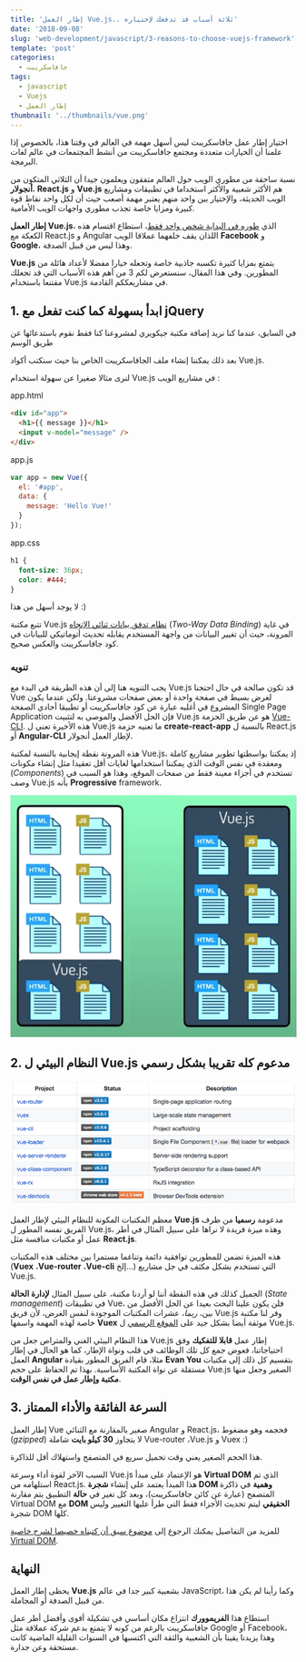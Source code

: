 ```yaml
---
title: 'إطار العمل Vue.js.. ثلاثة أسباب قد تدفعك لإختياره'
date: '2018-09-08'
slug: 'web-development/javascript/3-reasons-to-choose-vuejs-framework'
template: 'post'
categories:
  - جافاسكريبت
tags:
  - javascript
  - Vuejs
  - إطار العمل
thumbnail: '../thumbnails/vue.png'
---
```


اختيار إطار عمل جافاسكريبت ليس أسهل مهمة في العالم في وقتنا هذا، بالخصوص إذا علمنا أن الخيارات متعددة ومجتمع جافاسكريبت من أنشط المجتمعات في عالم لغات البرمجة.

نسبة ساحقة من مطوري الويب حول العالم متفقون ويعلمون جيدا أن الثلاثي المتكون من **أنجولار**، **React.js** و **Vue.js** هم الأكثر شعبية والأكثر استخداما في تطبيقات ومشاريع الويب الحديثة، والإختيار بين واحد منهم يعتبر مهمة أصعب حيث أن لكل واحد نقاط قوة كبيرة ومزايا خاصة تجذب مطوري واجهات الويب الأمامية.

**إطار العمل Vue.js**، الذي [طوره في البداية شخص واحد فقط](https://www.tutomena.com/web-development/javascript/vuejs-framework-launching-story/)، استطاع اقتسام هذه الكعكة مع React.js و Angular اللذان يقف خلفهما عملاقا الويب **Facebook** و **Google**، وهذا ليس من قبيل الصدفة.

**Vue.js** يتمتع بمزايا كثيرة تكسبه جاذبية خاصة وتجعله خيارا مفضلا لأعداد هائلة من المطورين. وفي هذا المقال، سنستعرض لكم 3 من أهم هذه الأسباب التي قد تجعلك مقتنعا باستخدام Vue.js في مشاريعككم القادمة.

## 1\. ابدأ بسهولة كما كنت تفعل مع jQuery

في السابق، عندما كنا نريد إضافة مكتبة جيكويري لمشروعنا كنا فقط نقوم باستدعائها عن طريق الوسم <script> كما نستدعي أي ملف جافاسكريبت. بنفس الطريقة يمكن إضافة **Vue.js** لمشاريعنا :

<script src="https://cdn.jsdelivr.net/npm/vue/dist/vue.min.js"></script>

بعد ذلك يمكننا إنشاء ملف الجافاسكريبت الخاص بنا حيث سنكتب أكواد Vue.js.

لنرى مثالا صغيرا عن سهولة استخدام Vue.js في مشاريع الويب :

<div class="filename">app.html</div>

```html
<div id="app">
  <h1>{{ message }}</h1>
  <input v-model="message" />
</div>
```

<div class="filename">app.js</div>

```javascript
var app = new Vue({
  el: '#app',
  data: {
    message: 'Hello Vue!'
  }
});
```

<div class="filename">app.css</div>

```css
h1 {
  font-size: 36px;
  color: #444;
}
```

لا يوجد أسهل من هذا :)

تتبع مكتبة Vue.js [نظام تدفق بيانات ثنائي الإتجاه](https://www.tutomena.com/web-development/javascript/one-way-vs-two-way-data-binding/) (_Two-Way Data Binding_) في غاية المرونة، حيث أن تغيير البيانات من واجهة المستخدم يقابله تحديث أتوماتيكي للبيانات في كود جافاسكريبت والعكس صحيح.

### تنويه

يجب التنويه هنا إلى أن هذه الطريقة في البدء مع Vue.js قد تكون صالحة في حال احتجنا Vue لغرض بسيط في صفحة واحدة أو بعض صفحات مشروعنا. ولكن عندما يكون المشروع في أغلبه عبارة عن كود جافاسكريبت أو تطبيقا أحادي الصفحة Single Page Application فإن الحل الأفضل والموصى به لتثبيت Vue.js هو عن طريق الحزمة [Vue-CLI](https://cli.vuejs.org/). هذه الأخيرة تعني ل Vue.js ما تعنيه حزمة **create-react-app** بالنسبة ل React.js أو **Angular-CLI** لإطار العمل أنجولار.

هذه المرونة نقطة إيجابية بالنسبة لمكتبة Vue.js، إذ يمكننا بواسطتها تطوير مشاريع كاملة ومعقدة في نفس الوقت الذي يمكننا استخدامها لغايات أقل تعقيدا مثل إنشاء مكونات (_Components_) تستخدم في أجزاء معينة فقط من صفحات الموقع، وهذا هو السبب في وصف Vue.js بأنه **Progressive** framework.

[![Vue.js Progressive Web Framework](../images/vuejs-progressive-framework.png)](../images/vuejs-progressive-framework.png)

## 2\. النظام البيئي ل Vue.js مدعوم كله تقريبا بشكل رسمي

[![Vue.js Ecosystem](../images/vuejs-ecosystem.png)](../images/vuejs-ecosystem.png)

معظم المكتبات المكونة للنظام البيئي لإطار العمل **Vue.js** مدعومة **رسميا** من طرف الفريق نفسه المطور ل Vue.js، وهذه ميزة فريدة لا نراها على سبيل المثال في أطر عمل أو مكتبات منافسة مثل **React.js**.

هذه الميزة تضمن للمطورين توافقية دائمة وتناغما مستمرا بين مختلف هذه المكتبات (**Vuex** ،**Vue-router** ،**Vue-cli** إلخ...) التي تستخدم بشكل مكثف في جل مشاريع Vue.js.

الجميل كذلك في هذه النقطة أننا لو أردنا مكتبة، على سبيل المثال **لإدارة الحالة** (_State management_) في تطبيقات Vue، فلن يكون علينا البحث بعيدا عن الحل الأفضل من بين، _ربما_، عشرات المكتبات الموجودة لنفس الغرض، لأن فريق Vue.js وفر لنا مكتبة خاصة لهذه المهمة واسمها **Vuex** موثقة أيضا بشكل جيد على [الموقع الرسمي](https://vuex.vuejs.org/) ل Vue.js.

هذا النظام البيئي الغني والمتراص جعل من Vue.js إطار عمل **قابلا للتفكيك** وفق احتياجاتنا، فعوض جمع كل تلك الوظائف في قلب ونواة الإطار، كما هو الحال في إطار العمل **Angular** مثلا، قام الفريق المطور بقيادة **Evan You** بتقسيم كل ذلك إلى مكتبات مستقلة عن نواة المكتبة الأساسية. بهذا تم الحفاظ على حجم Vue.js الصغير وجعل منها **مكتبة وإطار عمل في نفس الوقت**.

## 3. السرعة الفائقة والأداء الممتاز

إطار العمل Vue صغير بالمقارنة مع الثنائي Angular و React.js، فحجمه وهو مضغوط (_gzipped_) لا يتجاوز **30 كيلو بايت** شاملة Vue-router ،Vue.js و Vuex :)

هذا الحجم الصغير يعني وقت تحميل سريع في المتصفح واستهلاك أقل للذاكرة.

السبب الآخر لقوة أداء وسرعة Vue.js هو الإعتماد على مبدأ **Virtual DOM** الذي تم استلهامه من React.js. هذا المبدأ يعتمد على إنشاء **شجرة DOM وهمية** في ذاكرة المتصفح (عبارة عن كائن جافاسكريبت)، وبعد كل تغير في **حالة** التطبيق يتم مقارنة Virtual DOM مع **DOM الحقيقي** ليتم تحديث الأجزاء فقط التي طرأ عليها التغيير وليس شجرة DOM كلها.

للمزيد من التفاصيل يمكنك الرجوع إلى [موضوع سبق أن كتبناه خصيصا لشرح خاصية Virtual DOM](https://www.tutomena.com/web-development/javascript/virtual-dom/).

## النهاية

يحظى إطار العمل **Vue.js** بشعبية كبير جدا في عالم JavaScript، وكما رأينا لم يكن هذا من قبيل الصدفة أو المجاملة.

استطاع هذا **الفريموورك** انتزاع مكان أساسي في تشكيلة أقوى وأفضل أطر عمل جافاسكريبت بالرغم من كونه لا يتمتع بدعم شركة عملاقة مثل Google أو Facebook، وهذا يزيدنا يقينا بأن الشعبية والثقة التي اكتسبها في السنوات القليلة الماضية كانت مستحقة وعن جدارة.
